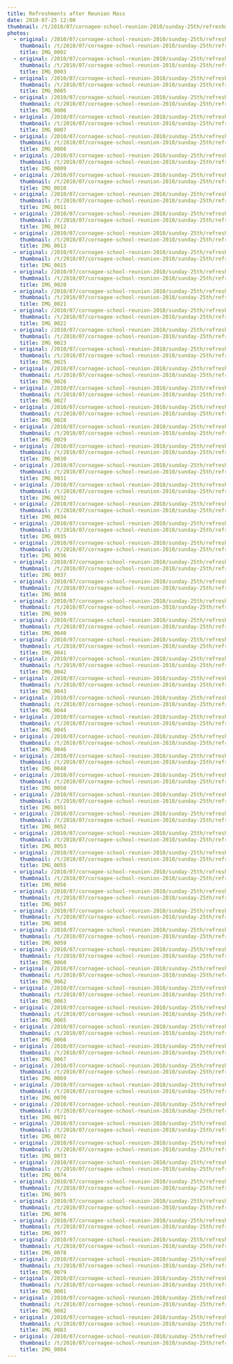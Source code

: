 ```yaml
---
title: Refreshments after Reunion Mass
date: 2010-07-25 12:00
thumbnail: /t/2010/07/cornagee-school-reunion-2010/sunday-25th/refreshments-after-reunion-mass/IMG_0002.jpg
photos:
  - original: /2010/07/cornagee-school-reunion-2010/sunday-25th/refreshments-after-reunion-mass/IMG_0002.jpg
    thumbnail: /t/2010/07/cornagee-school-reunion-2010/sunday-25th/refreshments-after-reunion-mass/IMG_0002.jpg
    title: IMG_0002
  - original: /2010/07/cornagee-school-reunion-2010/sunday-25th/refreshments-after-reunion-mass/IMG_0003.jpg
    thumbnail: /t/2010/07/cornagee-school-reunion-2010/sunday-25th/refreshments-after-reunion-mass/IMG_0003.jpg
    title: IMG_0003
  - original: /2010/07/cornagee-school-reunion-2010/sunday-25th/refreshments-after-reunion-mass/IMG_0005.jpg
    thumbnail: /t/2010/07/cornagee-school-reunion-2010/sunday-25th/refreshments-after-reunion-mass/IMG_0005.jpg
    title: IMG_0005
  - original: /2010/07/cornagee-school-reunion-2010/sunday-25th/refreshments-after-reunion-mass/IMG_0006.jpg
    thumbnail: /t/2010/07/cornagee-school-reunion-2010/sunday-25th/refreshments-after-reunion-mass/IMG_0006.jpg
    title: IMG_0006
  - original: /2010/07/cornagee-school-reunion-2010/sunday-25th/refreshments-after-reunion-mass/IMG_0007.jpg
    thumbnail: /t/2010/07/cornagee-school-reunion-2010/sunday-25th/refreshments-after-reunion-mass/IMG_0007.jpg
    title: IMG_0007
  - original: /2010/07/cornagee-school-reunion-2010/sunday-25th/refreshments-after-reunion-mass/IMG_0008.jpg
    thumbnail: /t/2010/07/cornagee-school-reunion-2010/sunday-25th/refreshments-after-reunion-mass/IMG_0008.jpg
    title: IMG_0008
  - original: /2010/07/cornagee-school-reunion-2010/sunday-25th/refreshments-after-reunion-mass/IMG_0009.jpg
    thumbnail: /t/2010/07/cornagee-school-reunion-2010/sunday-25th/refreshments-after-reunion-mass/IMG_0009.jpg
    title: IMG_0009
  - original: /2010/07/cornagee-school-reunion-2010/sunday-25th/refreshments-after-reunion-mass/IMG_0010.jpg
    thumbnail: /t/2010/07/cornagee-school-reunion-2010/sunday-25th/refreshments-after-reunion-mass/IMG_0010.jpg
    title: IMG_0010
  - original: /2010/07/cornagee-school-reunion-2010/sunday-25th/refreshments-after-reunion-mass/IMG_0011.jpg
    thumbnail: /t/2010/07/cornagee-school-reunion-2010/sunday-25th/refreshments-after-reunion-mass/IMG_0011.jpg
    title: IMG_0011
  - original: /2010/07/cornagee-school-reunion-2010/sunday-25th/refreshments-after-reunion-mass/IMG_0012.jpg
    thumbnail: /t/2010/07/cornagee-school-reunion-2010/sunday-25th/refreshments-after-reunion-mass/IMG_0012.jpg
    title: IMG_0012
  - original: /2010/07/cornagee-school-reunion-2010/sunday-25th/refreshments-after-reunion-mass/IMG_0013.jpg
    thumbnail: /t/2010/07/cornagee-school-reunion-2010/sunday-25th/refreshments-after-reunion-mass/IMG_0013.jpg
    title: IMG_0013
  - original: /2010/07/cornagee-school-reunion-2010/sunday-25th/refreshments-after-reunion-mass/IMG_0015.jpg
    thumbnail: /t/2010/07/cornagee-school-reunion-2010/sunday-25th/refreshments-after-reunion-mass/IMG_0015.jpg
    title: IMG_0015
  - original: /2010/07/cornagee-school-reunion-2010/sunday-25th/refreshments-after-reunion-mass/IMG_0020.jpg
    thumbnail: /t/2010/07/cornagee-school-reunion-2010/sunday-25th/refreshments-after-reunion-mass/IMG_0020.jpg
    title: IMG_0020
  - original: /2010/07/cornagee-school-reunion-2010/sunday-25th/refreshments-after-reunion-mass/IMG_0021.jpg
    thumbnail: /t/2010/07/cornagee-school-reunion-2010/sunday-25th/refreshments-after-reunion-mass/IMG_0021.jpg
    title: IMG_0021
  - original: /2010/07/cornagee-school-reunion-2010/sunday-25th/refreshments-after-reunion-mass/IMG_0022.jpg
    thumbnail: /t/2010/07/cornagee-school-reunion-2010/sunday-25th/refreshments-after-reunion-mass/IMG_0022.jpg
    title: IMG_0022
  - original: /2010/07/cornagee-school-reunion-2010/sunday-25th/refreshments-after-reunion-mass/IMG_0023.jpg
    thumbnail: /t/2010/07/cornagee-school-reunion-2010/sunday-25th/refreshments-after-reunion-mass/IMG_0023.jpg
    title: IMG_0023
  - original: /2010/07/cornagee-school-reunion-2010/sunday-25th/refreshments-after-reunion-mass/IMG_0025.jpg
    thumbnail: /t/2010/07/cornagee-school-reunion-2010/sunday-25th/refreshments-after-reunion-mass/IMG_0025.jpg
    title: IMG_0025
  - original: /2010/07/cornagee-school-reunion-2010/sunday-25th/refreshments-after-reunion-mass/IMG_0026.jpg
    thumbnail: /t/2010/07/cornagee-school-reunion-2010/sunday-25th/refreshments-after-reunion-mass/IMG_0026.jpg
    title: IMG_0026
  - original: /2010/07/cornagee-school-reunion-2010/sunday-25th/refreshments-after-reunion-mass/IMG_0027.jpg
    thumbnail: /t/2010/07/cornagee-school-reunion-2010/sunday-25th/refreshments-after-reunion-mass/IMG_0027.jpg
    title: IMG_0027
  - original: /2010/07/cornagee-school-reunion-2010/sunday-25th/refreshments-after-reunion-mass/IMG_0028.jpg
    thumbnail: /t/2010/07/cornagee-school-reunion-2010/sunday-25th/refreshments-after-reunion-mass/IMG_0028.jpg
    title: IMG_0028
  - original: /2010/07/cornagee-school-reunion-2010/sunday-25th/refreshments-after-reunion-mass/IMG_0029.jpg
    thumbnail: /t/2010/07/cornagee-school-reunion-2010/sunday-25th/refreshments-after-reunion-mass/IMG_0029.jpg
    title: IMG_0029
  - original: /2010/07/cornagee-school-reunion-2010/sunday-25th/refreshments-after-reunion-mass/IMG_0030.jpg
    thumbnail: /t/2010/07/cornagee-school-reunion-2010/sunday-25th/refreshments-after-reunion-mass/IMG_0030.jpg
    title: IMG_0030
  - original: /2010/07/cornagee-school-reunion-2010/sunday-25th/refreshments-after-reunion-mass/IMG_0031.jpg
    thumbnail: /t/2010/07/cornagee-school-reunion-2010/sunday-25th/refreshments-after-reunion-mass/IMG_0031.jpg
    title: IMG_0031
  - original: /2010/07/cornagee-school-reunion-2010/sunday-25th/refreshments-after-reunion-mass/IMG_0032.jpg
    thumbnail: /t/2010/07/cornagee-school-reunion-2010/sunday-25th/refreshments-after-reunion-mass/IMG_0032.jpg
    title: IMG_0032
  - original: /2010/07/cornagee-school-reunion-2010/sunday-25th/refreshments-after-reunion-mass/IMG_0034.jpg
    thumbnail: /t/2010/07/cornagee-school-reunion-2010/sunday-25th/refreshments-after-reunion-mass/IMG_0034.jpg
    title: IMG_0034
  - original: /2010/07/cornagee-school-reunion-2010/sunday-25th/refreshments-after-reunion-mass/IMG_0035.jpg
    thumbnail: /t/2010/07/cornagee-school-reunion-2010/sunday-25th/refreshments-after-reunion-mass/IMG_0035.jpg
    title: IMG_0035
  - original: /2010/07/cornagee-school-reunion-2010/sunday-25th/refreshments-after-reunion-mass/IMG_0036.jpg
    thumbnail: /t/2010/07/cornagee-school-reunion-2010/sunday-25th/refreshments-after-reunion-mass/IMG_0036.jpg
    title: IMG_0036
  - original: /2010/07/cornagee-school-reunion-2010/sunday-25th/refreshments-after-reunion-mass/IMG_0037.jpg
    thumbnail: /t/2010/07/cornagee-school-reunion-2010/sunday-25th/refreshments-after-reunion-mass/IMG_0037.jpg
    title: IMG_0037
  - original: /2010/07/cornagee-school-reunion-2010/sunday-25th/refreshments-after-reunion-mass/IMG_0038.jpg
    thumbnail: /t/2010/07/cornagee-school-reunion-2010/sunday-25th/refreshments-after-reunion-mass/IMG_0038.jpg
    title: IMG_0038
  - original: /2010/07/cornagee-school-reunion-2010/sunday-25th/refreshments-after-reunion-mass/IMG_0039.jpg
    thumbnail: /t/2010/07/cornagee-school-reunion-2010/sunday-25th/refreshments-after-reunion-mass/IMG_0039.jpg
    title: IMG_0039
  - original: /2010/07/cornagee-school-reunion-2010/sunday-25th/refreshments-after-reunion-mass/IMG_0040.jpg
    thumbnail: /t/2010/07/cornagee-school-reunion-2010/sunday-25th/refreshments-after-reunion-mass/IMG_0040.jpg
    title: IMG_0040
  - original: /2010/07/cornagee-school-reunion-2010/sunday-25th/refreshments-after-reunion-mass/IMG_0041.jpg
    thumbnail: /t/2010/07/cornagee-school-reunion-2010/sunday-25th/refreshments-after-reunion-mass/IMG_0041.jpg
    title: IMG_0041
  - original: /2010/07/cornagee-school-reunion-2010/sunday-25th/refreshments-after-reunion-mass/IMG_0042.jpg
    thumbnail: /t/2010/07/cornagee-school-reunion-2010/sunday-25th/refreshments-after-reunion-mass/IMG_0042.jpg
    title: IMG_0042
  - original: /2010/07/cornagee-school-reunion-2010/sunday-25th/refreshments-after-reunion-mass/IMG_0043.jpg
    thumbnail: /t/2010/07/cornagee-school-reunion-2010/sunday-25th/refreshments-after-reunion-mass/IMG_0043.jpg
    title: IMG_0043
  - original: /2010/07/cornagee-school-reunion-2010/sunday-25th/refreshments-after-reunion-mass/IMG_0044.jpg
    thumbnail: /t/2010/07/cornagee-school-reunion-2010/sunday-25th/refreshments-after-reunion-mass/IMG_0044.jpg
    title: IMG_0044
  - original: /2010/07/cornagee-school-reunion-2010/sunday-25th/refreshments-after-reunion-mass/IMG_0045.jpg
    thumbnail: /t/2010/07/cornagee-school-reunion-2010/sunday-25th/refreshments-after-reunion-mass/IMG_0045.jpg
    title: IMG_0045
  - original: /2010/07/cornagee-school-reunion-2010/sunday-25th/refreshments-after-reunion-mass/IMG_0046.jpg
    thumbnail: /t/2010/07/cornagee-school-reunion-2010/sunday-25th/refreshments-after-reunion-mass/IMG_0046.jpg
    title: IMG_0046
  - original: /2010/07/cornagee-school-reunion-2010/sunday-25th/refreshments-after-reunion-mass/IMG_0048.jpg
    thumbnail: /t/2010/07/cornagee-school-reunion-2010/sunday-25th/refreshments-after-reunion-mass/IMG_0048.jpg
    title: IMG_0048
  - original: /2010/07/cornagee-school-reunion-2010/sunday-25th/refreshments-after-reunion-mass/IMG_0050.jpg
    thumbnail: /t/2010/07/cornagee-school-reunion-2010/sunday-25th/refreshments-after-reunion-mass/IMG_0050.jpg
    title: IMG_0050
  - original: /2010/07/cornagee-school-reunion-2010/sunday-25th/refreshments-after-reunion-mass/IMG_0051.jpg
    thumbnail: /t/2010/07/cornagee-school-reunion-2010/sunday-25th/refreshments-after-reunion-mass/IMG_0051.jpg
    title: IMG_0051
  - original: /2010/07/cornagee-school-reunion-2010/sunday-25th/refreshments-after-reunion-mass/IMG_0052.jpg
    thumbnail: /t/2010/07/cornagee-school-reunion-2010/sunday-25th/refreshments-after-reunion-mass/IMG_0052.jpg
    title: IMG_0052
  - original: /2010/07/cornagee-school-reunion-2010/sunday-25th/refreshments-after-reunion-mass/IMG_0053.jpg
    thumbnail: /t/2010/07/cornagee-school-reunion-2010/sunday-25th/refreshments-after-reunion-mass/IMG_0053.jpg
    title: IMG_0053
  - original: /2010/07/cornagee-school-reunion-2010/sunday-25th/refreshments-after-reunion-mass/IMG_0055.jpg
    thumbnail: /t/2010/07/cornagee-school-reunion-2010/sunday-25th/refreshments-after-reunion-mass/IMG_0055.jpg
    title: IMG_0055
  - original: /2010/07/cornagee-school-reunion-2010/sunday-25th/refreshments-after-reunion-mass/IMG_0056.jpg
    thumbnail: /t/2010/07/cornagee-school-reunion-2010/sunday-25th/refreshments-after-reunion-mass/IMG_0056.jpg
    title: IMG_0056
  - original: /2010/07/cornagee-school-reunion-2010/sunday-25th/refreshments-after-reunion-mass/IMG_0057.jpg
    thumbnail: /t/2010/07/cornagee-school-reunion-2010/sunday-25th/refreshments-after-reunion-mass/IMG_0057.jpg
    title: IMG_0057
  - original: /2010/07/cornagee-school-reunion-2010/sunday-25th/refreshments-after-reunion-mass/IMG_0058.jpg
    thumbnail: /t/2010/07/cornagee-school-reunion-2010/sunday-25th/refreshments-after-reunion-mass/IMG_0058.jpg
    title: IMG_0058
  - original: /2010/07/cornagee-school-reunion-2010/sunday-25th/refreshments-after-reunion-mass/IMG_0059.jpg
    thumbnail: /t/2010/07/cornagee-school-reunion-2010/sunday-25th/refreshments-after-reunion-mass/IMG_0059.jpg
    title: IMG_0059
  - original: /2010/07/cornagee-school-reunion-2010/sunday-25th/refreshments-after-reunion-mass/IMG_0060.jpg
    thumbnail: /t/2010/07/cornagee-school-reunion-2010/sunday-25th/refreshments-after-reunion-mass/IMG_0060.jpg
    title: IMG_0060
  - original: /2010/07/cornagee-school-reunion-2010/sunday-25th/refreshments-after-reunion-mass/IMG_0062.jpg
    thumbnail: /t/2010/07/cornagee-school-reunion-2010/sunday-25th/refreshments-after-reunion-mass/IMG_0062.jpg
    title: IMG_0062
  - original: /2010/07/cornagee-school-reunion-2010/sunday-25th/refreshments-after-reunion-mass/IMG_0063.jpg
    thumbnail: /t/2010/07/cornagee-school-reunion-2010/sunday-25th/refreshments-after-reunion-mass/IMG_0063.jpg
    title: IMG_0063
  - original: /2010/07/cornagee-school-reunion-2010/sunday-25th/refreshments-after-reunion-mass/IMG_0065.jpg
    thumbnail: /t/2010/07/cornagee-school-reunion-2010/sunday-25th/refreshments-after-reunion-mass/IMG_0065.jpg
    title: IMG_0065
  - original: /2010/07/cornagee-school-reunion-2010/sunday-25th/refreshments-after-reunion-mass/IMG_0066.jpg
    thumbnail: /t/2010/07/cornagee-school-reunion-2010/sunday-25th/refreshments-after-reunion-mass/IMG_0066.jpg
    title: IMG_0066
  - original: /2010/07/cornagee-school-reunion-2010/sunday-25th/refreshments-after-reunion-mass/IMG_0067.jpg
    thumbnail: /t/2010/07/cornagee-school-reunion-2010/sunday-25th/refreshments-after-reunion-mass/IMG_0067.jpg
    title: IMG_0067
  - original: /2010/07/cornagee-school-reunion-2010/sunday-25th/refreshments-after-reunion-mass/IMG_0069.jpg
    thumbnail: /t/2010/07/cornagee-school-reunion-2010/sunday-25th/refreshments-after-reunion-mass/IMG_0069.jpg
    title: IMG_0069
  - original: /2010/07/cornagee-school-reunion-2010/sunday-25th/refreshments-after-reunion-mass/IMG_0070.jpg
    thumbnail: /t/2010/07/cornagee-school-reunion-2010/sunday-25th/refreshments-after-reunion-mass/IMG_0070.jpg
    title: IMG_0070
  - original: /2010/07/cornagee-school-reunion-2010/sunday-25th/refreshments-after-reunion-mass/IMG_0071.jpg
    thumbnail: /t/2010/07/cornagee-school-reunion-2010/sunday-25th/refreshments-after-reunion-mass/IMG_0071.jpg
    title: IMG_0071
  - original: /2010/07/cornagee-school-reunion-2010/sunday-25th/refreshments-after-reunion-mass/IMG_0072.jpg
    thumbnail: /t/2010/07/cornagee-school-reunion-2010/sunday-25th/refreshments-after-reunion-mass/IMG_0072.jpg
    title: IMG_0072
  - original: /2010/07/cornagee-school-reunion-2010/sunday-25th/refreshments-after-reunion-mass/IMG_0073.jpg
    thumbnail: /t/2010/07/cornagee-school-reunion-2010/sunday-25th/refreshments-after-reunion-mass/IMG_0073.jpg
    title: IMG_0073
  - original: /2010/07/cornagee-school-reunion-2010/sunday-25th/refreshments-after-reunion-mass/IMG_0074.jpg
    thumbnail: /t/2010/07/cornagee-school-reunion-2010/sunday-25th/refreshments-after-reunion-mass/IMG_0074.jpg
    title: IMG_0074
  - original: /2010/07/cornagee-school-reunion-2010/sunday-25th/refreshments-after-reunion-mass/IMG_0075.jpg
    thumbnail: /t/2010/07/cornagee-school-reunion-2010/sunday-25th/refreshments-after-reunion-mass/IMG_0075.jpg
    title: IMG_0075
  - original: /2010/07/cornagee-school-reunion-2010/sunday-25th/refreshments-after-reunion-mass/IMG_0076.jpg
    thumbnail: /t/2010/07/cornagee-school-reunion-2010/sunday-25th/refreshments-after-reunion-mass/IMG_0076.jpg
    title: IMG_0076
  - original: /2010/07/cornagee-school-reunion-2010/sunday-25th/refreshments-after-reunion-mass/IMG_0077.jpg
    thumbnail: /t/2010/07/cornagee-school-reunion-2010/sunday-25th/refreshments-after-reunion-mass/IMG_0077.jpg
    title: IMG_0077
  - original: /2010/07/cornagee-school-reunion-2010/sunday-25th/refreshments-after-reunion-mass/IMG_0078.jpg
    thumbnail: /t/2010/07/cornagee-school-reunion-2010/sunday-25th/refreshments-after-reunion-mass/IMG_0078.jpg
    title: IMG_0078
  - original: /2010/07/cornagee-school-reunion-2010/sunday-25th/refreshments-after-reunion-mass/IMG_0079.jpg
    thumbnail: /t/2010/07/cornagee-school-reunion-2010/sunday-25th/refreshments-after-reunion-mass/IMG_0079.jpg
    title: IMG_0079
  - original: /2010/07/cornagee-school-reunion-2010/sunday-25th/refreshments-after-reunion-mass/IMG_0081.jpg
    thumbnail: /t/2010/07/cornagee-school-reunion-2010/sunday-25th/refreshments-after-reunion-mass/IMG_0081.jpg
    title: IMG_0081
  - original: /2010/07/cornagee-school-reunion-2010/sunday-25th/refreshments-after-reunion-mass/IMG_0082.jpg
    thumbnail: /t/2010/07/cornagee-school-reunion-2010/sunday-25th/refreshments-after-reunion-mass/IMG_0082.jpg
    title: IMG_0082
  - original: /2010/07/cornagee-school-reunion-2010/sunday-25th/refreshments-after-reunion-mass/IMG_0083.jpg
    thumbnail: /t/2010/07/cornagee-school-reunion-2010/sunday-25th/refreshments-after-reunion-mass/IMG_0083.jpg
    title: IMG_0083
  - original: /2010/07/cornagee-school-reunion-2010/sunday-25th/refreshments-after-reunion-mass/IMG_0084.jpg
    thumbnail: /t/2010/07/cornagee-school-reunion-2010/sunday-25th/refreshments-after-reunion-mass/IMG_0084.jpg
    title: IMG_0084
---
```

